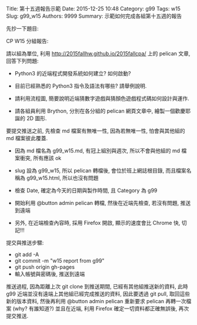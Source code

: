 Title: 第十五週報告示範
Date: 2015-12-25 10:48
Category: g99
Tags: w15
Slug: g99_w15
Authors: 9999
Summary: 示範如何完成各組第十五週的報告

先抄一下題目:

CP W15 分組報告:

請以組為單位, 利用 <http://2015fallhw.github.io/2015fallcpa/> 上的 pelican 文章, 回答下列問題:

* Python3 的近端程式開發系統如何建立? 如何啟動?

* 目前已經熟悉的 Python3 指令及語法有哪些? 請舉例說明.

* 請利用流程圖, 簡要說明近端猜數字遊戲與猜顏色遊戲程式碼如何設計與運作.

* 請各組員利用 Brython, 分別在各分組的 pelican 網頁文章中, 繪製一個歡慶耶誕的 2D 圖形.

要提交推送之前, 先檢查 md 檔案有無唯一性, 因為若無唯一性, 怕會與其他組的 md 檔案彼此覆蓋.

* 因為 md 檔名為 g99_w15.md, 有冠上組別與週次, 所以不會與他組的 md 檔案衝突, 所有應該 ok

* slug 設為 g99_w15, 所以 pelican 轉檔後, 會位於班上網誌根目錄,  而且檔案名稱為 g99_w15.html, 所以也沒有問題

* 檢查 Date, 確定為今天的日期與製作時間, 且 Category 為 g99

* 開始利用 @button admin pelican 轉檔, 然後在近端先檢查, 若沒有問題, 推送到遠端

* 另外, 在近端檢查內容時, 採用 Firefox 開啟, 顯示的速度會比 Chrome 快,  切記!!!

提交與推送步驟:

* git add -A
* git commit -m "w15 report from g99"
* git push origin gh-pages
* 輸入帳號與密碼後, 推送到遠端

推送過程, 因為距離上次 git clone 到推送期間, 已經有其他組推送新的資料, 此時 g99 近端並沒有遠端上其他組已經完成推送的資料, 因此要透過 git pull, 取回這些新的版本資料, 然後再利用 @button admin pelican 重新要求 pelican 再轉一次檔案 (why? 有誰知道?)
並且在近端, 利用 Firefox 確定一切資料都正確無誤後, 再次提交推送.

